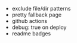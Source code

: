 - exclude file/dir patterns
- pretty fallback page
- github actions
- debug: true on deploy
- readme badges
